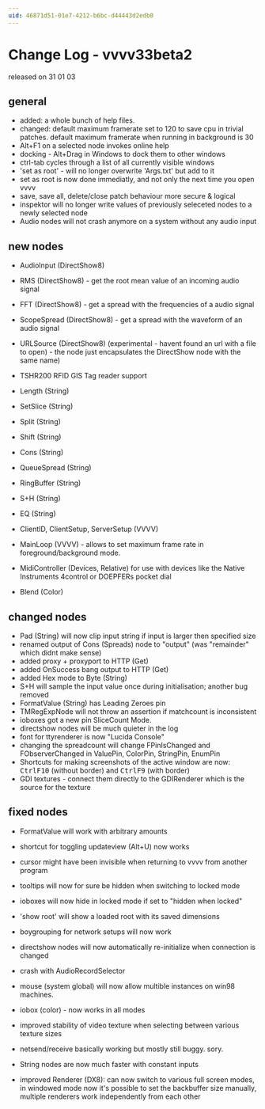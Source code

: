 ```yaml
---
uid: 46871d51-01e7-4212-b6bc-d44443d2edb0
---
```


# Change Log - vvvv33beta2
released on 31 01 03  

## general
* added: a whole bunch of help files.  
* changed: default maximum framerate set to 120 to save cpu in trivial patches. default maximum framerate when running in background is 30  
* Alt+F1 on a selected node invokes online help  
* docking - Alt+Drag in Windows to dock them to other windows  
* ctrl-tab cycles through a list of all currently visible windows  
* 'set as root' - will no longer overwrite 'Args.txt' but add to it  
* set as root is now done immediatly, and not only the next time you open vvvv  
* save, save all, delete/close patch behaviour more secure & logical  
* inspektor will no longer write values of previously seleceted nodes to a newly selected node  
* Audio nodes will not crash anymore on a system without any audio input  

## new nodes
* AudioInput (DirectShow8)  
* RMS (DirectShow8) - get the root mean value of an incoming audio signal  

* FFT (DirectShow8) - get a spread with the frequencies of a audio signal  
* ScopeSpread (DirectShow8) - get a spread with the waveform of an audio signal  
* URLSource (DirectShow8) (experimental - havent found an url with a file to open) - the node just encapsulates the DirectShow node with the same name)  
* TSHR200 RFID GIS Tag reader support  
* Length (String)  
* SetSlice (String)  
* Split (String)  
* Shift (String)  
* Cons (String)  
* QueueSpread (String)  
* RingBuffer (String)  
* S+H (String)  
* EQ (String)  
* ClientID, ClientSetup, ServerSetup (VVVV)  
* MainLoop (VVVV) - allows to set maximum frame rate in foreground/background mode.  
* MidiController (Devices, Relative) for use with devices like the Native Instruments 4control or DOEPFERs pocket dial  
* Blend (Color)  

## changed nodes
* Pad (String) will now clip input string if input is larger then specified size  
* renamed output of Cons (Spreads) node to "output" (was "remainder" which didnt make sense)  
* added proxy + proxyport to HTTP (Get)  
* added OnSuccess bang output to HTTP (Get)  
* added Hex mode to Byte (String)  
* S+H will sample the input value once during initialisation; another bug removed  
* FormatValue (String) has Leading Zeroes pin  
* TMRegExpNode will not throw an assertion if matchcount is inconsistent  
* ioboxes got a new pin SliceCount Mode.  
* directshow nodes will be much quieter in the log  
* font for ttyrenderer is now "Lucida Console"  
* changing the spreadcount will change FPinIsChanged and FObserverChanged in ValuePin, ColorPin, StringPin, EnumPin  
* Shortcuts for making screenshots of the active window are now: <span class="keyseq"><kbd>Ctrl</kbd><kbd>F10</kbd></span> (without border) and <span class="keyseq"><kbd>Ctrl</kbd><kbd>F9</kbd></span> (with border)  
* GDI textures - connect them directly to the GDIRenderer which is the source for the texture  
       
## fixed nodes
* FormatValue will work with arbitrary amounts  
* shortcut for toggling updateview (Alt+U) now works  
* cursor might have been invisible when returning to vvvv from another program  

* tooltips will now for sure be hidden when switching to locked mode  
* ioboxes will now hide in locked mode if set to "hidden when locked"  
* 'show root' will show a loaded root with its saved dimensions  
* boygrouping for network setups will now work  
* directshow nodes will now automatically re-initialize when connection is changed  
* crash with AudioRecordSelector  
* mouse (system global) will now allow multible instances on win98 machines.  
* iobox (color) - now works in all modes  
* improved stability of video texture when selecting between various texture sizes  
* netsend/receive basically working but mostly still buggy. sory.  
* String nodes are now much faster with constant inputs  
* improved Renderer (DX8): can now switch to various full screen modes, in windowed mode now it's possible to set the backbuffer size manually, multiple renderers work independently from each other